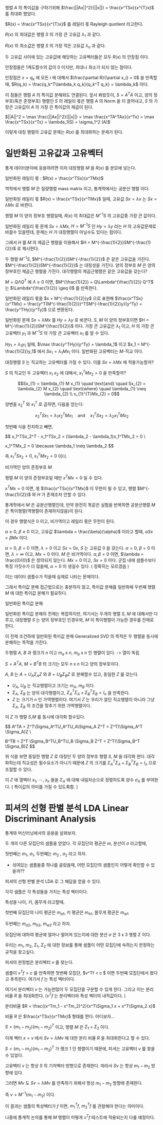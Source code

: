 행렬 $A$ 의 특이값을 구하기위해 $\frac{||Ax||^2}{||x||} = \frac{x^TSx}{x^{T}x}$ 를 최대화 했었다.

$R(x) = \frac{x^TSx}{x^{T}x}$ 를 레일리 몫 Rayleigh quotient 라고한다.

 

$R(x)$ 의 최대값은 행렬 $S$ 의 가장 큰 고유값 $\lambda_1$ 과 같다.

$R(x)$ 의 최소값은 행렬 $S$ 의 가장 작은 고유값 $\lambda_n$ 과 같다.

두 고유값 사이에 있는 고유값에 해당하는 고유벡터들은 모두 $R(x)$ 의 안장점 이다.

 

안장점들은 1계도함수의 값이 0 이지만, 최대나 최소가 되지 않는 점이다.

안장점은 $x = q_k$ 에 모든 $i$ 에 대해서 $\frac{\partial R}{\partial x_i} = 0$ 을 만족할때, $R(q_k) = \frac{q_k^T\lambda_k q_k}{q_k^T q_k} = \lambda_k$ 이다.

 

이 점들은 행렬 $A$ 의 특이값 분해와도 연결된다. 앞서 봐왔듯이, $S = A^TA$ 이고, 양의 정부호(혹은 준정부호) 행렬인 $S$ 의 레일리 몫은 행렬 $A$ 의 Norm 을 이 끌어내고, $S$ 의 가장큰 고유값이 $A$ 의 가장 큰 특이값의 제곱이 된다.

$||A||^2 = \max \frac{||Ax||^2}{||x||} = \max \frac{x^TA^TAx}{x^Tx} = \max \frac{x^TSx}{x^Tx} = \lambda_1(S) = \sigma_1^2 (A)$
 

이렇게 대칭 행렬의 고유값 문제는 $R(x)$ 를 최대화하는 문제가 된다.

 

# 일반화된 고유값과 고유벡터

 

통계 데이터분야에 응용하려면 이차 대칭행렬 $M$ 을 $R(x)$ 를 분모에 넣는다.

 

일반화된 레일리 몫 : $R(x) = \frac{x^TSx}{x^TMx}$

 

역학에서 행렬 $M$ 은 질량행렬 mass matrix  이고, 통계학에서는 공분산 행렬 이다.

일반화된 레일리 몫 $R(x) = \frac{x^TSx}{x^TMx}$ 일때, 고유값 $Sx = \lambda x$ 는 $Sx = \lambda Mx$ 로 바뀐다.

행렬 $M$ 이 양의 정부호 행렬일때, $R(x)$ 의 최대값은 $M^{-1}S$ 의 고유값중 가장 큰 값이다.

일반화된 레일리 몫 문제 $Sx = \lambda Mx$, $H=M^{-1}S$ 인 $Hy = \lambda y$ 라는 $H$ 의 고유값문제로 바꿀수 있을텐데, 문제는 $H$ 가 대칭행렬이 아닐수도 있다는 점이다.

그래서 $H$ 를 $M$ 의 제곱근 행렬을 이용해서 $H = M^{-\frac{1}{2}}SM^{-\frac{1}{2}}$ 로 제시한다.

 

두 행렬 $M^{-1}S$, $M^{-\frac{1}{2}}SM^{-\frac{1}{2}}$ 은 같은 고유값을 가진다.
$M^{-\frac{1}{2}}SM^{-\frac{1}{2}}$ 는 대칭성을 가진다.
양의 정부호 $M$ 은 양의 정부호인 제곱근 행렬을 가진다.
대각행렬의 제곱근행렬은 같은 고유값을 갖는다?

$M = Q\Lambda Q^T$ 에 $\Lambda \geq 0$ 이면, $M^{\frac{1}{2}}  = Q\Lambda^{\frac{1}{2}} Q^T$ 는 $\Lambda^{\frac{1}{2}} \geq 0$ 를 만족한다.

 

일반화된 레일리 몫을 $x = M^{-\frac{1}{2}}y$ 으로 표현해 $\frac{x^TSx}{x^TMx} = \frac{y^T(M^{-\frac{1}{2}})^TSM^{-\frac{1}{2}}y}{y^Ty} = \frac{y^THy}{y^Ty}$ 으로 변환된다.

 

일반화된 문제 $Sx = \lambda M x$ 를 $Hy = \lambda y$ 로 바꾼다. $S$, $M$ 이 양의 정부호이면 $H = M^{-\frac{1}{2}}SM^{\frac{1}{2}}$ 이다. 가장 큰 고유값은 $\lambda_1$ 이고, $H$ 의 가장 큰 고유벡터 $y_1$ 과 $M^{-1}S$ 의 가장 큰 고유벡터 $x_1$ 를 알 수 있다.

 

$Hy_1 = \lambda_1 y_1$ 일때, $\max \frac{y^THy}{y^Ty} = \lambda_1$ 이고
$x_1 = M^{-\frac{1}{2}}y_1$ 에서 $Sx_1 = \lambda_1 M x_1$ 이다.
일반화된 고유벡터는 $M$-직교 이다.

 

대칭행렬 $S$ 는 직교하는 고유벡터를 가질 수 있다. 이를 $Sx = \lambda M x$ 에 적용가능할까?

$S$ 의 직교인 두 고유벡터 $x_1$ $x_2$ 에 대해서, $x_1^TMx_2= 0$ 을 만족할까?

$$Sx_{1} = \lambda_{1} M x_{1} \quad \text{and} \quad Sx_{2} = \lambda_{2} M x_{2} \quad \text{where} \quad \lambda_{1} \neq \lambda_{2} \\ x_{1}^{T}Mx_{2} = 0$$

양변을 $x_2^T$ 와 $x_1^T$ 로 곱하면, 다음을 얻는다:

$$x_{2}^{T}Sx_{1} = \lambda_{1} x_{2}^{T}Mx_{1} \quad \text{and} \quad x_{1}^{T}Sx_{2} = \lambda_{2} x_{1}^{T}Mx_{2}$$

첫번째 식을 전치하고 빼면,

$$ x_1^TSx_2^T - x_1^TSx_2 = (\lambda_2 - \lambda_1)x_1^TMx_2 = 0 \\

x_1^TMx_2 = 0 \because \lambda_1 \neq \lambda_2 $$

 

즉 $x_1^TSx_2 = 0$, $x_1^TMx_2 = 0$ 이다.

비가역인 양의 준정부호 $M$ 

 

행렬 $M$ 이 양의 준정부호일 때만 $x^TMx = 0$ 일 수 있다.

$x^TMx = 0$ 이면, 몫 $\frac{x^TSx}{x^TMx}$ 이 무한이 될 수 있고, 행렬 $M^{-\frac{1}{2}}$ 와 $H$ 가 존재조차 안할 수 있다.

 

통계학에서 $M$ 은 공분산행렬인데, 만약 완전히 똑같은 실험을 반복하면 공분산행렬 $M$ 은 특이행렬(역행렬이 존재하지않음)이 된다.

이 경우 행렬식은 0 이고, 비가역이고 레일리 몫은 무한이 된다.

$\alpha \geq 0$, $\beta \geq 0$ 이고, 고유값 $\lambda = \frac{\beta}{\alpha}$ 이라고 할때, $\alpha Sx = \beta Mx$ 이다.

$\alpha > 0$, $\beta=0$ 이면, $\lambda =0$ 이고 $Sx = 0x$, $S$ 는 고유값 0 을 갖는다.
$\alpha =0$, $\beta = 0$ 이면, $\lambda = \infty$ 이고, $Mx=0$ 이다. $M$ 은 비가역이다.
$\alpha,\beta = 0$ 이면, $\lambda = \frac{0}{0}$ 은 정의되지 않는다. $Mx=0$ 이고, $Sx=0$ 이다.
군집 내에 샘플수보다 특징 가짓수가 더 많을때, $\alpha = 0$ 이 생길수 있다. ( 정확히는 모르겠음 )

이는 데이터 샘플수가 작을때 실제로 나타는 문제이다.

 

그래서 특이값 분해 접근법으로는 충분하지 않고, 특이값 분해를 일반화해 두번째 행렬 $M$ 에 대한 특이값 분해가 필요하다.

일반화된 특이값 분해

 

일반화된 특이값 분해의 전제는 복잡하지만, 여기서는 두개의 행렬 $S$, $M$ 에 대해서만 다루고, 대칭행렬 $S$ 는 양의 정부호인 인경우와, $M$ 이 특이행렬이 가능한 경우를 전제로 한다.

 

이 전제 조건하에 일반화된 특이값 분해 Generalized SVD 의 목적은 두 행렬을 동시에 분해하는 목적을 가진다.

두행렬 $A$, $B$ 과 랭크가 $n$ 이고 $m_a$ x $n$, $m_b$ x $n$ 인 행렬이 있다. -> 열이 독립

$S = A^TA$, $M = B^TB$ 의 크기는 모두 $n$ x $n$ 이고 양의 정부호이다.

$A$, $B$ 는 $A = U_A\Sigma_A Z$ 와 $B = U_B\Sigma_B Z$ 로 분해할수 있고, 동일한 $Z$ 를 갖는다.
- $U_A$, $U_B$ 는 직교행렬이고 크기는 $m_A$, $m_B$ 이다.
- $\Sigma_A$, $\Sigma_B$ 는 양의 대각행렬이고, $\Sigma_A^T\Sigma_A + \Sigma_B^T\Sigma_B = I_{n}$ 을 만족한다.
- $Z$ 는 크기가 $n$ 인 가역행렬이다.
여기서 $Z$ 는 우리가 알던 직교행렬이 아니라 그냥 $\Sigma_A$, $\Sigma_B$ 의 조건을 맞추기 위한 가역행렬이다.

이 $Z$ 가 행렬 $S$,$M$ 를 동시에 대각화 할수있다.

$$ A^TA = Z^T\Sigma_A^TU_A^TU_A\Sigma_A Z^T = Z^T(\Sigma_A^T \Sigma_A)Z \\

B^TB = Z^T \Sigma_B^TU_B^TU_B \Sigma_B Z^T = Z^T(\Sigma_B^T \Sigma_B)Z $$

위 식을 보면 동일한 행렬 $Z$ 로 대칭인 두 양의 정부호 행렬 $S$, $M$ 을 대각화 한다. 대각화하는데 직교성은 필수요소가 아니기 때문에 $Z$ 의 크기를 $\Sigma_A^T \Sigma_A + \Sigma_B^T \Sigma_B = I_n$ 으로 조절할 수 있다.

이 $Z$ 에 열벡터 $x_1$, $\cdots$, $x_n$ 들을 $\Sigma_A$ 에 대해 내림차순으로 정렬하도록 양수 $\sigma_A$ 를 부여한다. ( 특이값의 의미를 가질 수 있도록함. )

 

# 피셔의 선형 판별 분석 LDA Linear Discriminant Analysis

 

통계와 머신러닝에서의 응용을 살펴보자.

두 개의 다른 모집단의 샘플을 얻었다. 각 모집단의 평균은 $m$, 분산이 $\sigma$ 라고할때,

첫번째는 $m_1$, $\sigma_1$, 두번째는 $m_2$ , $\sigma_2$ 라고 하자.

 

- 섞여있는 샘플들중 하나를 골랐을때, 어떤 모집단의 샘플인지 어떻게 확인할 수 있을까??

피셔의 선형 판별 분석 LDA 로 그 해답을 얻을 수 있다.

각각 샘플은 각 특성들을 가지는 특성 벡터이다.

 

특성을 나이, 키, 몸무게 라고할때,

첫번째 모집단의 나이 평균은 $m_{a1}$, 키 평균은 $m_{h1}$, 몸무게 평균은 $m_{w1}$

두번째는 $m_{a2}$, $m_{h2}$, $m_{w2}$ 라고 하자.

 

모집단에 대하여 평균에 얼마나 떨어져 있는지에 대한 분산 $\sigma$ 은 3 x 3 행렬 $\Sigma$ 이다.

우리는 $m_1$, $m_2$, $\Sigma_1$, $\Sigma_2$ 에 대한 정보를 통해 샘플이 어떤 모집단에 속하는지 판정하는 규칙을 찾고싶다.

 

피셔의 판정법은 분리벡터 $v$ 를 찾는다.

샘플이 $v^Tf > c$ 를 만족하면 첫번째 모집단, $v^Tf < c $ 이면 두번째 모집단에서 왔다고 추측한다. 여기서 $f$ 는 특성 벡터이다.

여기서 분리벡터 $v$ 는 가능한많이 두 모집단을 구분할 수 있게 한다. 그리고 이는 분리 비율 $R$ 을 최대화한다. ($v^Tf$ 는 분리벡터와 특성 벡터의 내적값이다. )

 

분리비율 $R = \frac{(x^Tm_1 - x^Tm_2)^2}{x^T\Sigma_1 x + x^T\Sigma_2 x}$ 

비율 $R$ 은 $\frac{x^TSx}{x^TMx}$ 형태를 띈다. 어디보자...

$S = (m_1 - m_2)(m_1 - m_2)^T$ 이고, 행렬 $M$ 은 $\Sigma_1 + \Sigma_2$ 이다.

이제 벡터 $x = v$ 에서 $Sv = \lambda Mv$ 에 대한 분리 비율 $R$ 을 최대화한다고 할 수 있다.

 

$S = (m_1 - m_2)(m_1 - m_2)^T$ 가 랭크 1 인 행렬이기 때문에, 피셔는 고유벡터 $v$ 를 찾을 수 있었다.

고유벡터 $v$ 는 항상 $S$ 의 기저벡터 방향으로 존재한다. 따라서 $Sv$ 는 항상 $m_1 - m_2$ 방향에 있다.

그러면 $Mv$ 도 $Sv = \lambda Mv$ 를 만족하기 위해서 항상 $m_1 - m_2$ 방향에 존재한다.

즉 $v = M^{-1}(m_1 - m_2)$ 이다.

 

이 결과는 샘플의 특성벡터가 $f$ 이면, $m_1^Tf$, $m_2^Tf$ 를 관찰해야 한다는 의미이다.

나중에 통계적 논의를 통해 $M$ 행렬이 어떻게 $v^Tf$ 테스트에 적용되는지 다룰 예정이다.
